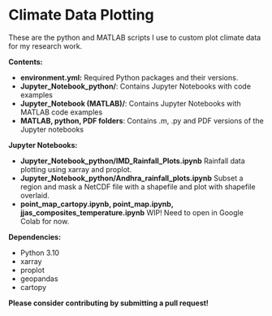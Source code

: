 # Climate Data Plotting
These are the python and MATLAB scripts I use to custom plot climate data for my research work.



**Contents:**
- **environment.yml:** Required Python packages and their versions.
- **Jupyter_Notebook_python/**: Contains Jupyter Notebooks with code examples
- **Jupyter_Notebook (MATLAB)/**: Contains Jupyter Notebooks with MATLAB code examples
- **MATLAB, python, PDF folders**: Contains .m, .py and PDF versions of the Jupyter notebooks



**Jupyter Notebooks:**

- **Jupyter_Notebook_python/IMD_Rainfall_Plots.ipynb**  Rainfall data plotting using xarray and proplot.
- **Jupyter_Notebook_python/Andhra_rainfall_plots.ipynb** Subset a region and mask a NetCDF file with a shapefile and plot with shapefile overlaid.
- **point_map_cartopy.ipynb, point_map.ipynb, jjas_composites_temperature.ipynb** WIP! Need to open in Google Colab for now.
   

**Dependencies:**

- Python 3.10
- xarray
- proplot
- geopandas
- cartopy

**Please consider contributing by submitting a pull request!**

